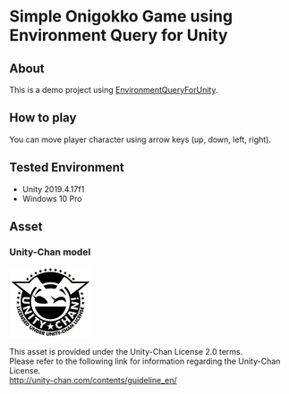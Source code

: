 # Simple Onigokko Game using Environment Query for Unity

## About
This is a demo project using [EnvironmentQueryForUnity](https://github.com/sotanmochi/EnvironmentQueryForUnity).

## How to play
You can move player character using arrow keys (up, down, left, right).

## Tested Environment
- Unity 2019.4.17f1
- Windows 10 Pro

## Asset
### Unity-Chan model
<img src="UCL2.0_Light_Frame.png">

This asset is provided under the Unity-Chan License 2.0 terms.  
Please refer to the following link for information regarding the Unity-Chan License.  
http://unity-chan.com/contents/guideline_en/
